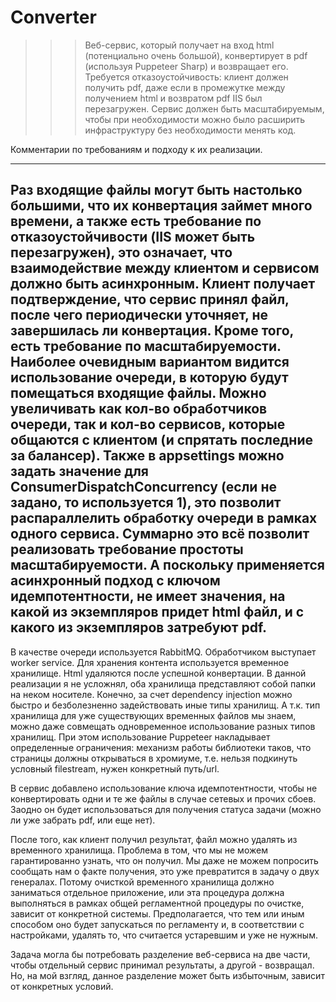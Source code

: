 # Converter
>>> Веб-сервис, который получает на вход html (потенциально очень большой), конвертирует в pdf (используя Puppeteer Sharp) и возвращает его. Требуется отказоустойчивость: клиент должен получить pdf, даже если в промежутке между получением html и возвратом pdf IIS был перезагружен.
>>> Сервис должен быть масштабируемым, чтобы при необходимости можно было расширить инфраструктуру без необходимости менять код.


Комментарии по требованиям и подходу к их реализации.

---------------------------------------
Раз входящие файлы могут быть настолько большими, что их конвертация займет много времени, а также есть требование по отказоустойчивости (IIS может быть перезагружен), это означает, что взаимодействие между клиентом и сервисом должно быть асинхронным. Клиент получает подтверждение, что сервис принял файл, после чего периодически уточняет, не завершилась ли конвертация. Кроме того, есть требование по масштабируемости. Наиболее очевидным вариантом видится использование очереди, в которую будут помещаться входящие файлы. Можно увеличивать как кол-во обработчиков очереди, так и кол-во сервисов, которые общаются с клиентом (и спрятать последние за балансер). Также в appsettings можно задать значение для ConsumerDispatchConcurrency (если не задано, то используется 1), это позволит распараллелить обработку очереди в рамках одного сервиса. Суммарно это всё позволит реализовать требование простоты масштабируемости. А поскольку применяется асинхронный подход с ключом идемпотентности, не имеет значения, на какой из экземпляров придет html файл, и с какого из экземпляров затребуют pdf.
---------------------------------------

В качестве очереди используется RabbitMQ. Обработчиком выступает worker service. Для хранения контента используется временное хранилище. Html удаляются после успешной конвертации. В данной реализации я не усложнял, оба хранилища представляют собой папки на неком носителе. Конечно, за счет dependency injection можно быстро и безболезненно задействовать иные типы хранилищ. А т.к. тип хранилища для уже существующих временных файлов мы знаем, можно даже совмещать одновременное использование разных типов хранилищ. При этом использование Puppeteer накладывает определенные ограничения: механизм работы библиотеки таков, что страницы должны открываться в хромиуме, т.е. нельзя подкинуть условный filestream, нужен конкретный путь/url.

В сервис добавлено использование ключа идемпотентности, чтобы не конвертировать одни и те же файлы в случае сетевых и прочих сбоев. Заодно он будет использоваться для получения статуса задачи (можно ли уже забрать pdf, или еще нет).

После того, как клиент получил результат, файл можно удалять из временного хранилища. Проблема в том, что мы не можем гарантированно узнать, что он получил. Мы даже не можем попросить сообщать нам о факте получения, это уже превратится в задачу о двух генералах. Потому очисткой временного хранилища должно заниматься отдельное приложение, или эта процедура должна выполняться в рамках общей регламентной процедуры по очистке, зависит от конкретной системы. Предполагается, что тем или иным способом оно будет запускаться по регламенту и, в соответствии с настройками, удалять то, что считается устаревшим и уже не нужным.

Задача могла бы потребовать разделение веб-сервиса на две части, чтобы отдельный сервис принимал результаты, а другой - возвращал. Но, на мой взгляд, данное разделение может быть избыточным, зависит от конкретных условий.
